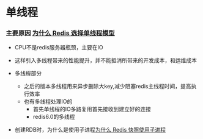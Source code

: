 单线程
====


### 主要原因 [为什么 Redis 选择单线程模型](https://draveness.me/whys-the-design-redis-single-thread/)
- CPU不是redis服务器瓶颈，主要在IO
- 这样引入多线程带来的性能提升，并不能抵消所带来的开发成本，和运维成本



- 多线程部分
    - 之后的版本多线程用来异步删除大key,减少阻塞redis主线程时间，提高执行效率
    - 也有多线程处理IO的
        - 首先单线程的IO多路复用首先接收到建立好的连接
        - redis6.0的多线程
- 创建RDB时，为什么是使用子进程[为什么 Redis 快照使用子进程](https://draveness.me/whys-the-design-redis-bgsave-fork/)
  

